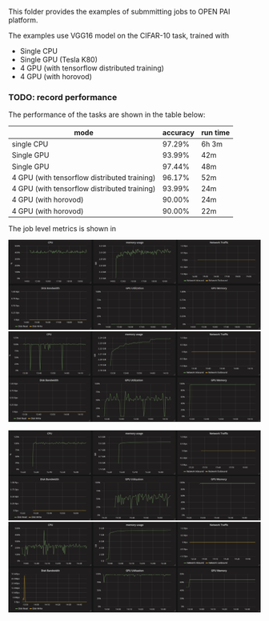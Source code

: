 This folder provides the examples of submmitting jobs to OPEN PAI platform. 

The examples use VGG16 model on the CIFAR-10 task, trained with 
- Single CPU
- Single GPU (Tesla K80)
- 4 GPU (with tensorflow distributed training)
- 4 GPU (with horovod)

### TODO: record performance 
The performance of the tasks are shown in the table below:

|  mode | accuracy | run time |
| ------------- | ------------- | ------------- |
| single CPU  | 97.29% | 6h 3m | (batch_size 32)
| Single GPU  | 93.99% | 42m | (batch_size 256)
| Single GPU  | 97.44% | 48m | (batch_size 32)
| 4 GPU (with tensorflow distributed training) | 96.17% | 52m | (batch_size 32)
| 4 GPU (with tensorflow distributed training) | 93.99% | 24m | (batch_size 256)
| 4 GPU (with horovod) | 90.00% | 24m | (batch_size 32)
| 4 GPU (with horovod) | 90.00% | 22m | (batch_size 256)

The job level metrics is shown in 

![1CPU](metrics/1cpu.png)
![1GPU](metrics/1gpu_32.png)

![4GPU Distributed](metrics/4gpu_distributed_32.png)
![4GPU Horovod](metrics/4gpu_horovod_32.png)
